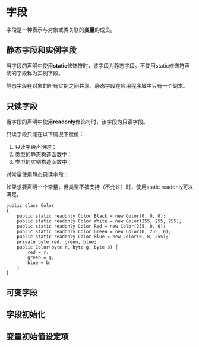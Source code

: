 # 字段

字段是一种表示与对象或类关联的**变量**的成员。

## 静态字段和实例字段

当字段的声明中使用**static**修饰符时，该字段为静态字段。不使用static修饰符声明的字段称为实例字段。

静态字段在对象的所有实例之间共享，静态字段在应用程序域中只有一个副本。



## 只读字段

当字段的声明中使用**readonly**修饰符时，该字段为只读字段。

只读字段只能在以下情况下赋值：

1. 只读字段声明时；
2. 类型的静态构造函数中；
3. 类型的实例构造函数中；

对常量使用静态只读字段：

如果想要声明一个常量，但类型不被支持（不允许）时，使用static readonly可以满足。

```
public class Color
{
	public static readonly Color Black = new Color(0, 0, 0);
	public static readonly Color White = new Color(255, 255, 255);
	public static readonly Color Red = new Color(255, 0, 0);
	public static readonly Color Green = new Color(0, 255, 0);
	public static readonly Color Blue = new Color(0, 0, 255);
	private byte red, green, blue;
	public Color(byte r, byte g, byte b) {
		red = r;
		green = g;
		blue = b;
	}
}

```

## 可变字段

## 字段初始化

## 变量初始值设定项



